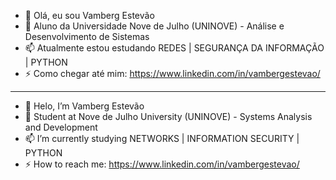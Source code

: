 - 👋 Olá, eu sou Vamberg Estevão
- 👀 Aluno da Universidade Nove de Julho (UNINOVE) - Análise e Desenvolvimento de Sistemas
- 📫 Atualmente estou estudando REDES | SEGURANÇA DA INFORMAÇÃO | PYTHON
- ⚡ Como chegar até mim: https://www.linkedin.com/in/vambergestevao/
---
- 👋 Helo, I’m Vamberg Estevão
- 👀 Student at Nove de Julho University (UNINOVE) - Systems Analysis and Development
- 📫 I’m currently studying NETWORKS | INFORMATION SECURITY | PYTHON
- ⚡ How to reach me: https://www.linkedin.com/in/vambergestevao/
